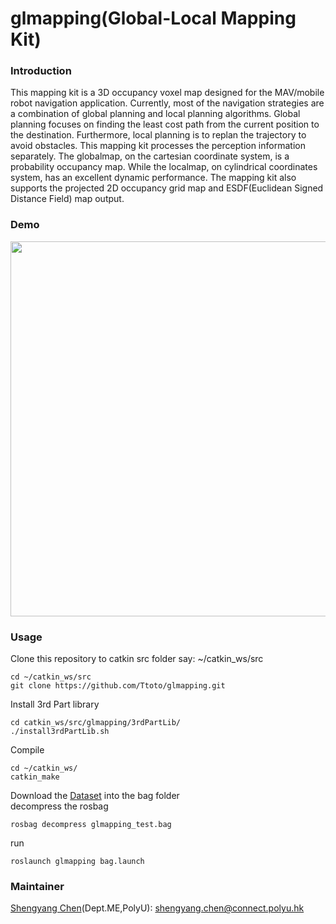 # glmapping(Global-Local Mapping Kit)
### Introduction
This mapping kit is a 3D occupancy voxel map designed for the MAV/mobile robot navigation application. Currently, most of the navigation strategies are a combination of global planning and local planning algorithms. Global planning focuses on finding the least cost path from the current position to the destination. Furthermore, local planning is to replan the trajectory to avoid obstacles. This mapping kit processes the perception information separately. The globalmap, on the cartesian coordinate system, is a probability occupancy map. While the localmap, on cylindrical coordinates system, has an excellent dynamic performance. The mapping kit also supports the projected 2D occupancy grid map and ESDF(Euclidean Signed Distance Field) map output.

### Demo
<img src="others/mapping.gif" width="600">


### Usage
Clone this repository to catkin src folder say: ~/catkin_ws/src
````
cd ~/catkin_ws/src
git clone https://github.com/Ttoto/glmapping.git
````
Install 3rd Part library
````
cd catkin_ws/src/glmapping/3rdPartLib/
./install3rdPartLib.sh
````
Compile
````
cd ~/catkin_ws/
catkin_make
````
Download the [Dataset](https://drive.google.com/file/d/1AF0zBQUizYWccYE9hravpHns8beP1a0Z/view?usp=sharing) into the bag folder <br />
decompress the rosbag
````
rosbag decompress glmapping_test.bag
````
run 
````
roslaunch glmapping bag.launch
````
### Maintainer
[Shengyang Chen](https://www.polyu.edu.hk/researchgrp/cywen/index.php/en/people/researchstudent.html)(Dept.ME,PolyU): shengyang.chen@connect.polyu.hk <br />

